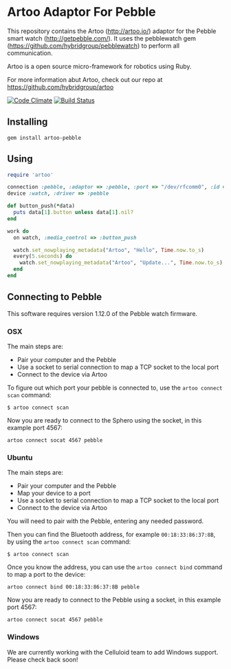 # Artoo Adaptor For Pebble

This repository contains the Artoo (http://artoo.io/) adaptor for the Pebble smart watch (http://getpebble.com/). It uses the pebblewatch gem (https://github.com/hybridgroup/pebblewatch) to perform all communication.

Artoo is a open source micro-framework for robotics using Ruby.

For more information abut Artoo, check out our repo at https://github.com/hybridgroup/artoo

[![Code Climate](https://codeclimate.com/github/hybridgroup/artoo-pebble.png)](https://codeclimate.com/github/hybridgroup/artoo-pebble) [![Build Status](https://travis-ci.org/hybridgroup/artoo-pebble.png?branch=master)](https://travis-ci.org/hybridgroup/artoo-pebble)

## Installing

```
gem install artoo-pebble
```

## Using

```ruby
require 'artoo'

connection :pebble, :adaptor => :pebble, :port => "/dev/rfcomm0", :id => "378B"
device :watch, :driver => :pebble

def button_push(*data)
  puts data[1].button unless data[1].nil?
end

work do
  on watch, :media_control => :button_push

  watch.set_nowplaying_metadata("Artoo", "Hello", Time.now.to_s)
  every(5.seconds) do
    watch.set_nowplaying_metadata("Artoo", "Update...", Time.now.to_s)
  end
end
```

## Connecting to Pebble

This software requires version 1.12.0 of the Pebble watch firmware.

### OSX

The main steps are:
- Pair your computer and the Pebble
- Use a socket to serial connection to map a TCP socket to the local port
- Connect to the device via Artoo

To figure out which port your pebble is connected to, use the `artoo connect scan` command:

```
$ artoo connect scan
```

Now you are ready to connect to the Sphero using the socket, in this example port 4567:

```
artoo connect socat 4567 pebble
```

### Ubuntu

The main steps are:
- Pair your computer and the Pebble
- Map your device to a port
- Use a socket to serial connection to map a TCP socket to the local port
- Connect to the device via Artoo

You will need to pair with the Pebble, entering any needed password.

Then you can find the Bluetooth address, for example `00:18:33:86:37:8B`, by using the `artoo connect scan` command: 

```
$ artoo connect scan
```

Once you know the address, you can use the `artoo connect bind` command to map a port to the device:

```
artoo connect bind 00:18:33:86:37:8B pebble
```

Now you are ready to connect to the Pebble using a socket, in this example port 4567:

```
artoo connect socat 4567 pebble
```

### Windows

We are currently working with the Celluloid team to add Windows support. Please check back soon!
